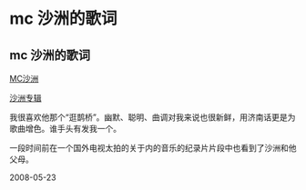 # mc 沙洲的歌词

## mc 沙洲的歌词

[MC沙洲](http://wiki.guoshuang.com/MC%E6%B2%99%E6%B4%B2)

[沙洲专辑](http://www.musicdiy.com/musican/shazhou.htm)

我很喜欢他那个“逛鹊桥”。幽默、聪明、曲调对我来说也很新鲜，用济南话更是为歌曲增色。谁手头有发我一个。

一段时间前在一个国外电视太拍的关于内的音乐的纪录片片段中也看到了沙洲和他父母。



2008-05-23